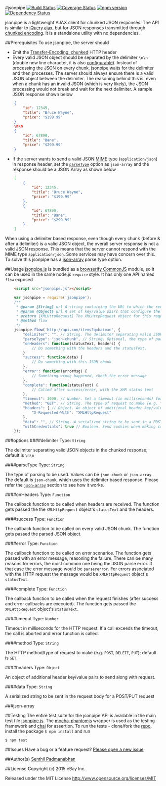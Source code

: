 #jsonpipe [![Build Status](https://travis-ci.org/eBay/jsonpipe.svg?branch=master)](https://travis-ci.org/eBay/jsonpipe) [![Coverage Status](https://coveralls.io/repos/eBay/jsonpipe/badge.svg?branch=master&service=github)](https://coveralls.io/github/eBay/jsonpipe?branch=master) [![npm version](https://badge.fury.io/js/jsonpipe.svg)](http://badge.fury.io/js/jsonpipe) [![Dependency Status](https://david-dm.org/ebay/jsonpipe.svg)](https://david-dm.org/ebay/jsonpipe)

jsonpipe is a lightweight AJAX client for chunked JSON responses. The API is similar to [jQuery ajax](http://api.jquery.com/jquery.ajax/), but for JSON responses transmitted through [chunked encoding](http://en.wikipedia.org/wiki/Chunked_transfer_encoding). It is a standalone utility with no dependencies. 

##Prerequisites
To use jsonpipe, the server should 

* Emit the [Transfer-Encoding: chunked](http://en.wikipedia.org/wiki/Chunked_transfer_encoding) HTTP header
* Every valid JSON object should be separated by the delimiter `\n\n` (double new line character, it is also  [configurable](https://github.com/eBay/jsonpipe#delimiter)). Instead of processing the JSON on every chunk, jsonpipe waits for the delimiter and then processes. The server should always ensure there is a valid JSON object between the delimiter. The reasoning behind this is, even when a chunk has an invalid JSON (which is very likely), the JSON processing would not break and wait for the next delimiter. A sample JSON response shown below 
```JSON
    {
        "id": 12345,
        "title": "Bruce Wayne",
        "price": "$199.99"
    }
    \n\n
    {
        "id": 67890,
        "title": "Bane",
        "price": "$299.99"
    }
```
* If the server wants to send a valid JSON [MIME](http://www.ietf.org/rfc/rfc4627.txt) type (`application/json`) in response header, set the [`parseType`](https://github.com/eBay/jsonpipe#parsetype) option as `json-array` and the response should be a JSON Array as shown below
```JSON
    [
        {
            "id": 12345,
            "title": "Bruce Wayne",
            "price": "$199.99"
        },
        {
            "id": 67890,
            "title": "Bane",
            "price": "$299.99"
        }
    ]
```
When using a delimiter based response, even though every chunk (before & after a delimiter) is a valid JSON object, the overall server response is not a valid JSON response. This means that the server cannot respond with the MIME type `application/json`. Some services may have concern over this. To solve this jsonpipe has a [json-array](https://github.com/eBay/jsonpipe#delimiter) parse type option.

##Usage
[jsonpipe.js](https://github.com/eBay/jsonpipe/blob/master/jsonpipe.js) is bundled as a [browserify CommonJS](http://dontkry.com/posts/code/browserify-and-the-universal-module-definition.html) module, so it can be used in the same node.js `require` style. It has only one API named `flow` exposed 
```HTML
    <script src="jsonpipe.js"></script>
```
```JavaScript
    var jsonpipe = require('jsonpipe');
	/**
     * @param {String} url A string containing the URL to which the request is sent.
     * @param {Object} url A set of key/value pairs that configure the Ajax request.
     * @return {XMLHttpRequest} The XMLHttpRequest object for this request.
     * @method flow
     */
    jsonpipe.flow('http://api.com/items?q=batman', {
    	"delimiter": "", // String. The delimiter separating valid JSON objects; default is "\n\n"
        "parseType": "json-chunk", // String. Optional, the type of parsing to be used. Values can be json-chunk | json-array. Default is "json-chunk",
        "onHeaders": function(statusText, headers) {
            // Do something with the headers and the statusText.
        }
        "success": function(data) {
            // Do something with this JSON chunk
        },
        "error": function(errorMsg) {
            // Something wrong happened, check the error message
        },
        "complete": function(statusText) {
            // Called after success/error, with the XHR status text
        },
        "timeout": 3000, // Number. Set a timeout (in milliseconds) for the request
        "method": "GET", // String. The type of request to make (e.g. "POST", "GET", "PUT"); default is "GET"
        "headers": { // Object. An object of additional header key/value pairs to send along with request
            "X-Requested-With": "XMLHttpRequest"
        },
        "data": "", // String. A serialized string to be sent in a POST/PUT request,
        "withCredentials": true // Boolean. Send cookies when making cross-origin requests; default is true
    });
```

###options
####delimiter
Type: `String`

The delimiter separating valid JSON objects in the chunked response; default is `\n\n`

####parseType
Type: `String`

The type of parsing to be used. Values can be `json-chunk` or `json-array`. The default is `json-chunk`, which uses the delimiter based response. Please refer the [`json-array`]() section to see how it works. 

####onHeaders
Type: `Function`

The callback function to be called when headers are received. The function gets passed the the `XMLHttpRequest` object's  `statusText` and the headers.

####success
Type: `Function`

The callback function to be called on every valid JSON chunk. The function gets passed the parsed JSON object. 

####error
Type: `Function`

The callback function to be called on error scenarios. The function gets passed with an error message, reasoning the failure. There can be many reasons for errors, the most common one being the JSON parse error. It that case the error message would be `parsererror`. For errors associated with the HTTP request the message would be `XMLHttpRequest` object's  `statusText`. 

####complete
Type: `Function`

The callback function to be called when the request finishes (after success and error callbacks are executed). The function gets passed the `XMLHttpRequest` object's  `statusText`.

####timeout
Type: `Number`

Timeout in milliseconds for the HTTP request. If a call exceeds the timeout, the call is aborted and error function is called.

####method
Type: `String`

The HTTP method/type of request to make (e.g. `POST`, `DELETE`, `PUT`); default is `GET`.

####headers
Type: `Object`

An object of additional header key/value pairs to send along with request.

####data
Type: `String`

A serialized string to be sent in the request body for a POST/PUT request

###json-array

##Testing
The entire test suite for the jsonpipe API is available in the main test file  [jsonpipe.js](https://github.com/eBay/jsonpipe/blob/master/test/jsonpipe.js). The [mocha-phantomjs](https://github.com/metaskills/mocha-phantomjs) wrapper is used as the testing framework and [chai](http://chaijs.com/api/assert/) for assertion. To run the tests - clone/fork the [repo](https://github.com/eBay/jsonpipe), 
install the package `$ npm install` and run

    $ npm test

##Issues
Have a bug or a feature request? [Please open a new issue](https://github.com/eBay/jsonpipe/issues)

##Author(s)
[Senthil Padmanabhan](http://senthilp.com/)

##License 
Copyright (c) 2015 eBay Inc.

Released under the MIT License
http://www.opensource.org/licenses/MIT

